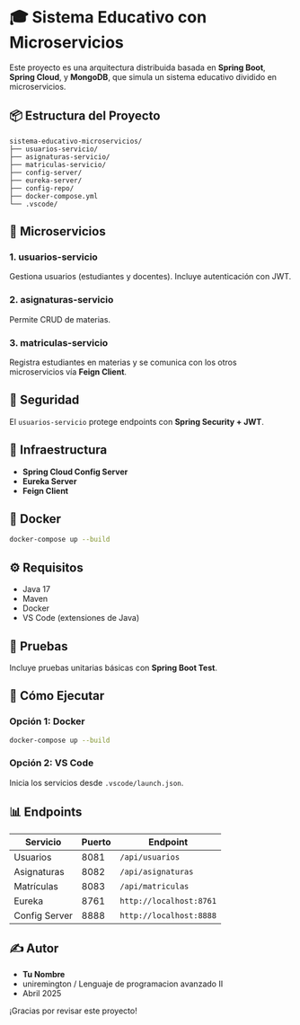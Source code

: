 # 🎓 Sistema Educativo con Microservicios

Este proyecto es una arquitectura distribuida basada en **Spring Boot**, **Spring Cloud**, y **MongoDB**, que simula un sistema educativo dividido en microservicios.

## 📦 Estructura del Proyecto

```
sistema-educativo-microservicios/
├── usuarios-servicio/
├── asignaturas-servicio/
├── matriculas-servicio/
├── config-server/
├── eureka-server/
├── config-repo/
├── docker-compose.yml
└── .vscode/
```

## 🧩 Microservicios

### 1. usuarios-servicio
Gestiona usuarios (estudiantes y docentes). Incluye autenticación con JWT.

### 2. asignaturas-servicio
Permite CRUD de materias.

### 3. matriculas-servicio
Registra estudiantes en materias y se comunica con los otros microservicios vía **Feign Client**.

## 🔐 Seguridad

El `usuarios-servicio` protege endpoints con **Spring Security + JWT**.

## 🔧 Infraestructura

- **Spring Cloud Config Server**
- **Eureka Server**
- **Feign Client**

## 🐳 Docker

```bash
docker-compose up --build
```

## ⚙️ Requisitos

- Java 17
- Maven
- Docker
- VS Code (extensiones de Java)

## 🧪 Pruebas

Incluye pruebas unitarias básicas con **Spring Boot Test**.

## 🚀 Cómo Ejecutar

### Opción 1: Docker
```bash
docker-compose up --build
```

### Opción 2: VS Code
Inicia los servicios desde `.vscode/launch.json`.

## 📊 Endpoints

| Servicio     | Puerto | Endpoint               |
|--------------|--------|------------------------|
| Usuarios     | 8081   | `/api/usuarios`        |
| Asignaturas  | 8082   | `/api/asignaturas`     |
| Matrículas   | 8083   | `/api/matriculas`      |
| Eureka       | 8761   | `http://localhost:8761`|
| Config Server| 8888   | `http://localhost:8888`|

## ✍️ Autor

- **Tu Nombre**
- uniremington / Lenguaje de programacion avanzado II
- Abril 2025


¡Gracias por revisar este proyecto!

